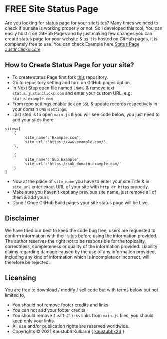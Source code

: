 # FREE Site Status Page
Are you looking for status page for your site/sites? Many times we need to check if our site is working properly or not, So I developed this tool, You can easily host it on GitHub Pages and by just making few changes you can create status page for your website & as it is hosted on GitHub pages, it is completely free to use. You can check Example here [Status Page JustInClicks.com](https://status.justinclicks.com)

## How to Create Status Page for your site?   
* To create status Page first fork [this](https://github.com/kaustubhk24/FREE-Site-Status-Page) repository.
* Go to repository setting and turn on GitHub pages option.
* In Next Step open file named `CNAME` & remove text `status.justinclicks.com` and enter your custom URL. e.g. `status.example.com`
* From repo settings enable tick on `SSL` & update records respectively in your domain `DNS settings`.
* Last step is to open `main.js` & you will see code below, you just need to add your sites there.
```
sites=[
    {
        'site_name':'Example.com',
        'site_url':'https://www.example.com/'
    },
    
    {
        'site_name':'Sub Example',
        'site_url':'https://sub-domain.example.com/'
    }
]
```    

* Now at the place of `site_name` you have to enter your site Title & in `site_url` enter exact URL of your site with `http or https` properly.
* Make sure you haven't kept any previous site name, just remove all of them & add yours
* Done ! Once GitHub Build pages your site status page will be Live.


## Disclaimer
We have tried our best to keep the code bug free, users are requested to confirm information with their sites before using the information provided. The author reserves the right not to be responsible for the topicality, correctness, completeness or quality of the information provided. Liability claims regarding damage caused by the use of any information provided, including any kind of information which is incomplete or incorrect, will therefore be rejected.

## Licensing
You are free to download / modify / sell code but with terms below but not limited to,
* You should not remove footer credits and links
* You can not add your footer credits
* You should remove `JustInClicks` links from `main.js` files, you should keep only your links
* All use and/or publication rights are reserved worldwide.
* Copyrights &copy; 2021 Kaustubh Kulkarni { [kaustubhk24](https://github.com/kaustubhk24/) }